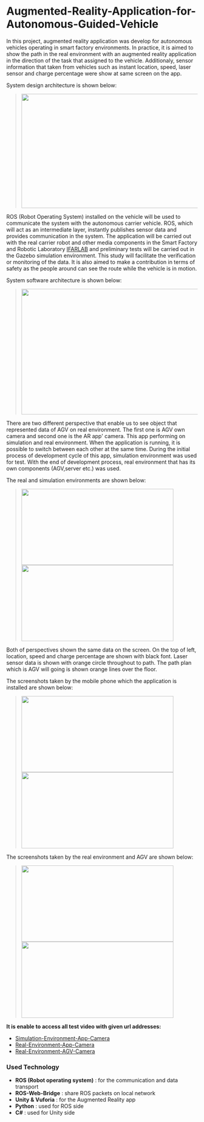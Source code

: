 # Augmented-Reality-Application-for-Autonomous-Guided-Vehicle
In this project, augmented reality application was develop for autonomous vehicles operating in smart factory environments. In practice, it is aimed to show the path in the real environment with an augmented reality application in the direction of the task that assigned to the vehicle. Additionaly, sensor information that taken from vehicles such as instant location, speed, laser sensor and charge percentage were show at same screen on the app.

System design architecture is shown below:
> <img src="https://github.com/zekeriyyaa/Augmented-Reality-on-Autonomous-Guided-Vehicle/blob/master/images/systemArchitecture.PNG" width="675px" height="300px"/>

ROS (Robot Operating System) installed on the vehicle will be used to communicate the system with the autonomous carrier vehicle. ROS, which will act as an intermediate layer, instantly publishes sensor data and provides communication in the system. The application will be carried out with the real carrier robot and other media components in the Smart Factory and Robotic Laboratory [IFARLAB](https://ifarlab.ogu.edu.tr) and preliminary tests will be carried out in the Gazebo simulation environment. This study will facilitate the verification or monitoring of the data. It is also aimed to make a contribution in terms of safety as the people around can see the route while the vehicle is in motion.

System software architecture is shown below:
> <img src="https://github.com/zekeriyyaa/Augmented-Reality-on-Autonomous-Guided-Vehicle/blob/master/images/softwareArchitecture.PNG" width="630px" height="330px"/>
 
There are two different perspective that enable us to see object that represented data of AGV on real environment. The first one is AGV own camera and second one is the AR app' camera. This app performing on simulation and real environment. When the application is running, it is possible to switch between each other at the same time. During the initial process of development cycle of this app, simulation environment was used for test. With the end of development process, real environment that has its own components (AGV,server etc.) was used.

The real and simulation environments are shown below: 
> <img src="https://github.com/zekeriyyaa/Augmented-Reality-on-Autonomous-Guided-Vehicle/blob/master/images/realEnvironment.png" width="400px" height="200px"/>
> <img src="https://github.com/zekeriyyaa/Augmented-Reality-on-Autonomous-Guided-Vehicle/blob/master/images/simulationEnvironment.png" width="400px" height=200px"/>
 
Both of perspectives shown the same data on the screen. On the top of left, location, speed and charge percentage are shown with black font. Laser sensor data is shown with orange circle throughout to path. The path plan which is AGV will going is shown orange lines over the floor.

The screenshots taken by the mobile phone which the application is installed are shown below:
> <img src="https://github.com/zekeriyyaa/Augmented-Reality-on-Autonomous-Guided-Vehicle/blob/master/images/AppCameraSimulationPerspective.jpg" width="400px" height="200px"/>
> <img src="https://github.com/zekeriyyaa/Augmented-Reality-on-Autonomous-Guided-Vehicle/blob/master/images/ARCameraSimulationPerspective.png" width="400px" height=200px"/>
 
The screenshots taken by the real environment and AGV are shown below:
> <img src="https://github.com/zekeriyyaa/Augmented-Reality-on-Autonomous-Guided-Vehicle/blob/master/images/ARCameraPerspective.png" width="400px" height="200px"/>
> <img src="https://github.com/zekeriyyaa/Augmented-Reality-on-Autonomous-Guided-Vehicle/blob/master/images/AGVCameraPerspective.png" width="400px" height=200px"/>
 
**It is enable to access all test video with given url addresses:**
- [Simulation-Environment-App-Camera](https://drive.google.com/file/d/1twgUH91NDP1vr8UKaw8O8o58-cuKvQFH/view)
- [Real-Environment-App-Camera](https://drive.google.com/file/d/1yQWT3beJa_ufd6g9eOfbxqOkZzo6VqDu/view)
- [Real-Environment-AGV-Camera](https://drive.google.com/file/d/1UhpUbeTwgXvo0dUhdHG4E4hkNhpImz_W/view)

### Used Technology
- **ROS (Robot operating system)** : for the communication and data transport
- **ROS-Web-Bridge** : share ROS packets on local network 
- **Unity & Vuforia** : for the Augmented Reality app
- **Python** : used for ROS side
- **C#** : used for Unity side
